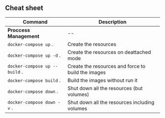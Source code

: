 
## Cheat sheet ##
| Command | Description |
| --- | --- |
| **Proccess Management** |--
| `docker-compose up` . | Create the resources |
| `docker-compose up -d` . | Create the resources on deattached mode |
| `docker-compose up --build` . | Create the resources and force to build the images |
| `docker-compose build` . | Build the images without run it |
| `docker-compose down` . | Shut down all the resources (but volumes) |
| `docker-compose down -v` . | Shut down all the resources including volumes |
